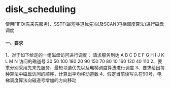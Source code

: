 # disk_scheduling
使用FIFO(先来先服务)、SSTF(最短寻道优先)以及SCAN(电梯调度算法)进行磁盘调度

#### 一、要求

1、对于如下给定的一组磁盘访问进行调度：
请求服务到达	A	B	C	D	E	F	G	H	I	J	K	L	M	N
访问的磁道号	30	50	100	180	20	90	150	70	80	10	160	120	40	110
2、要求分别采用先来先服务、最短寻道优先以及电梯调度算法进行调度
3、要求给出每种算法中磁盘访问的顺序，计算出平均移动道数
4、假定当前读写头在90号，电梯调度算法向磁道号增加的方向移动

